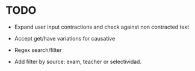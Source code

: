 # TODO

- Expand user input contractions and check against non contracted text

- Accept get/have variations for causative

- Regex search/filter

- Add filter by source: exam, teacher or selectividad.
